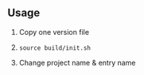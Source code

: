 ## Usage

  1. Copy one version file

  2. `source build/init.sh`

  3. Change project name & entry name
